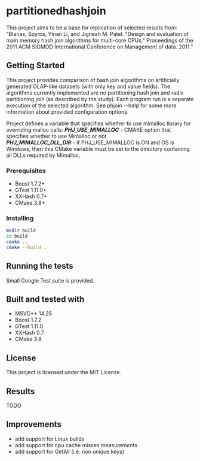 # partitionedhashjoin

This project aims to be a base for replication of selected results from:
"Blanas, Spyros, Yinan Li, and Jignesh M. Patel. "Design and evaluation of main memory hash join algorithms for multi-core CPUs." Proceedings of the 2011 ACM SIGMOD International Conference on Management of data. 2011."

## Getting Started

This project provides comparison of hash join algorithms on artificially generated OLAP-like datasets (with only key and value fields). 
The algorithms currently implemented are no partitioning hash join and radix partitioning join (as described by the study). 
Each program run is a separate execution of the selected algorithm. See phjoin --help for some more information about provided configuration options.

Project defines a variable that specifies whether to use mimalloc library for overriding malloc calls:
___PHJ_USE_MIMALLOC___ - CMAKE option that specifies whether to use Mimalloc or not.\
___PHJ_MIMALLOC_DLL_DIR___ - if PHJ_USE_MIMALLOC is ON and OS is Windows, then this CMake variable must be set to the directory containing all DLLs required by Mimalloc.

### Prerequisites

- Boost 1.7.2+
- GTest 1.11.0+
- XXHash 0.7+
- CMake 3.8+

### Installing

```bash
mkdir build
cd build
cmake ..
cmake --build .
```

## Running the tests

Small Google Test suite is provided.

## Built and tested with

- MSVC++ 14.25
- Boost 1.7.2
- GTest 1.11.0
- XXHash 0.7
- CMake 3.8

## License

This project is licensed under the MIT License.

## Results

TODO

## Improvements
- add support for Linux builds
- add support for cpu cache misses measurements
- add support for GetAll (i.e. non unique keys)